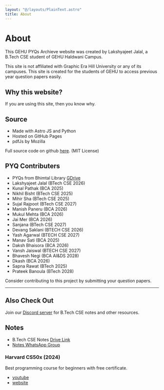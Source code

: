 ```yaml
---
layout: "@/layouts/PlainText.astro"
title: About
---
```


# About

This GEHU PYQs Archieve website was created by Lakshyajeet Jalal, a B.Tech CSE
student of GEHU Haldwani Campus.

This site is not affiliated with Graphic Era Hill University or any of its
campuses. This site is created for the students of GEHU to access previous year
question papers easily.

## Why this website?

If you are using this site, then you know why.

## Source

- Made with Astro JS and Python
- Hosted on GitHub Pages
- pdfJs by Mozilla

Full source code on github [here](https://github.com/gehuhaldwani/pyqs). (MIT
License)

## PYQ Contributers

- PYQs from Bhimtal Library
  [GDrive](https://drive.google.com/drive/folders/1pRpVF6vs7-EFgUBcVXgcxmHswz1MeM7a)
- Lakshyajeet Jalal (BTech CSE 2026)
- Kunal Pathak (BCA 2025)
- Nikhil Bisht (BTech CSE 2025)
- Mihir Sha (BTech CSE 2025)
- Sujal Rajpoot (BTech CSE 2027)
- Manish Paneru (BCA 2026)
- Mukul Mehta (BCA 2026)
- Jai Mer (BCA 2026)
- Sanjana (BTech CSE 2027)
- Devang Saklani (BTECH CSE 2026)
- Yash Agarwal (BTECH CSE 2027)
- Manav Sati (BCA 2025)
- Daksh Bhaisora (BCA 2026)
- Vansh Jaiswal (BTECH CSE 2027)
- Bhavesh Negi (BCA AI&DS 2028)
- Dkash (BCA 2026)
- Sapna Rawat (BTech 2025)
- Prateek Banoula (BTech 2028)

Consider contributing to this project by submitting your question papers.

---

## Also Check Out

Join our [Discord server](https://discord.gg/u5QVwjKWWf) for B.Tech CSE notes
and other resources.

## Notes

- B.Tech CSE Notes [Drive Link](https://bit.ly/btechcsenotes)
- [Notes WhatsApp Group](https://whatsapp.com/channel/0029VaF8dCJAu3aFznmMXb2r)

### Harvard CS50x (2024)

Best programming course for beginners with free certificate.

- [youtube](https://www.youtube.com/playlist?list=PLhQjrBD2T381WAHyx1pq-sBfykqMBI7V4)
- [website](https://cs50.harvard.edu/x/2024/)
